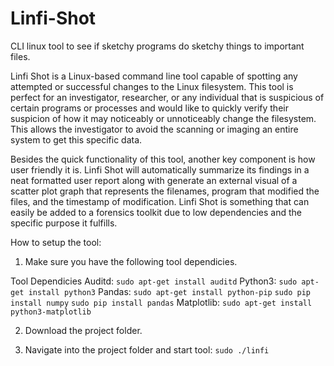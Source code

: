 # Linfi-Shot
CLI linux tool to see if sketchy programs do sketchy things to important files.

Linfi Shot is a Linux-based command line tool capable of spotting any attempted or successful changes to the Linux filesystem. This tool is perfect for an investigator, researcher, or any individual that is suspicious of certain programs or processes and would like to quickly verify their suspicion of how it may noticeably or unnoticeably change the filesystem. This allows the investigator to avoid the scanning or imaging an entire system to get this specific data. 

Besides the quick functionality of this tool, another key component is how user friendly it is. Linfi Shot will automatically summarize its findings in a neat formatted user report along with generate an external visual of a scatter plot graph that represents the filenames, program that modified the files, and the timestamp of modification. Linfi Shot is something that can easily be added to a forensics toolkit due to low dependencies and the specific purpose it fulfills.


How to setup the tool:
1. Make sure you have the following tool dependicies.

Tool Dependicies
Auditd: `sudo apt-get install auditd`
Python3: `sudo apt-get install python3`
Pandas: 
`sudo apt-get install python-pip`
`sudo pip install numpy`
`sudo pip install pandas`
Matplotlib:
`sudo apt-get install python3-matplotlib`

2. Download the project folder.

3. Navigate into the project folder and start tool:
`sudo ./linfi`










  


